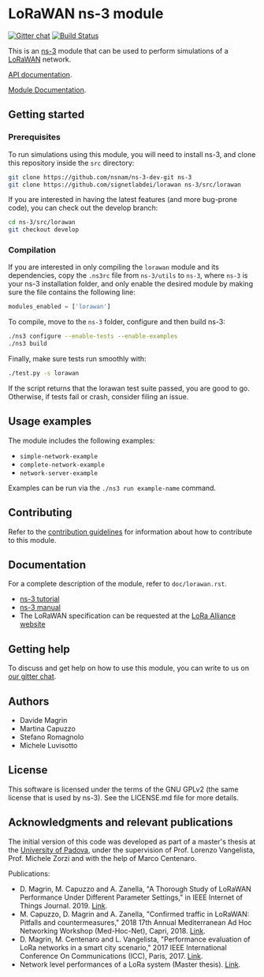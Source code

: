 # LoRaWAN ns-3 module #

[![Gitter chat](https://badges.gitter.im/gitterHQ/gitter.png)](https://gitter.im/ns-3-lorawan)
[![Build Status](https://travis-ci.org/signetlabdei/lorawan.svg?branch=master)](https://travis-ci.org/signetlabdei/lorawan)

This is an [ns-3](https://www.nsnam.org "ns-3 Website") module that can be used
to perform simulations of a [LoRaWAN](http://www.lora-alliance.org/technology
"LoRa Alliance") network.

[API documentation](https://signetlabdei.github.io/lorawan-docs/html/index.html).

[Module Documentation](https://signetlabdei.github.io/lorawan-docs/models/build/html/lorawan.html).

## Getting started ##

### Prerequisites ###

To run simulations using this module, you will need to install ns-3, and clone
this repository inside the `src` directory:

```bash
git clone https://github.com/nsnam/ns-3-dev-git ns-3
git clone https://github.com/signetlabdei/lorawan ns-3/src/lorawan
```

If you are interested in having the latest features (and more bug-prone code),
you can check out the develop branch:

```bash
cd ns-3/src/lorawan
git checkout develop
```

### Compilation ###

If you are interested in only compiling the `lorawan` module and its
dependencies, copy the `.ns3rc` file from `ns-3/utils` to `ns-3`, where `ns-3`
is your ns-3 installation folder, and only enable the desired module by making
sure the file contains the following line:

```python
modules_enabled = ['lorawan']
```

To compile, move to the `ns-3` folder, configure and then build ns-3:

```bash
./ns3 configure --enable-tests --enable-examples
./ns3 build
```

Finally, make sure tests run smoothly with:

```bash
./test.py -s lorawan
```

If the script returns that the lorawan test suite passed, you are good to go.
Otherwise, if tests fail or crash, consider filing an issue.

## Usage examples ##

The module includes the following examples:

- `simple-network-example`
- `complete-network-example`
- `network-server-example`

Examples can be run via the `./ns3 run example-name` command.

## Contributing ##

Refer to the [contribution guidelines](.github/CONTRIBUTING.md) for information
about how to contribute to this module.

## Documentation ##

For a complete description of the module, refer to `doc/lorawan.rst`.

- [ns-3 tutorial](https://www.nsnam.org/docs/tutorial/html "ns-3 Tutorial")
- [ns-3 manual](https://www.nsnam.org/docs/manual/html "ns-3 Manual")
- The LoRaWAN specification can be requested at the [LoRa Alliance
  website](http://www.lora-alliance.org)

## Getting help ##

To discuss and get help on how to use this module, you can write to us on [our
gitter chat](https://gitter.im/ns-3-lorawan "lorawan Gitter chat").

## Authors ##

- Davide Magrin
- Martina Capuzzo
- Stefano Romagnolo
- Michele Luvisotto

## License ##

This software is licensed under the terms of the GNU GPLv2 (the same license
that is used by ns-3). See the LICENSE.md file for more details.

## Acknowledgments and relevant publications ##

The initial version of this code was developed as part of a master's thesis at
the [University of Padova](https://unipd.it "Unipd homepage"), under the
supervision of Prof. Lorenzo Vangelista, Prof. Michele Zorzi and with the help
of Marco Centenaro.

Publications:
- D. Magrin, M. Capuzzo and A. Zanella, "A Thorough Study of LoRaWAN Performance Under Different
  Parameter Settings," in IEEE Internet of Things Journal. 2019.
  [Link](http://ieeexplore.ieee.org/stamp/stamp.jsp?tp=&arnumber=8863372&isnumber=6702522).
- M. Capuzzo, D. Magrin and A. Zanella, "Confirmed traffic in LoRaWAN: Pitfalls
  and countermeasures," 2018 17th Annual Mediterranean Ad Hoc Networking
  Workshop (Med-Hoc-Net), Capri, 2018. [Link](https://ieeexplore.ieee.org/abstract/document/8407095).
- D. Magrin, M. Centenaro and L. Vangelista, "Performance evaluation of LoRa
  networks in a smart city scenario," 2017 IEEE International Conference On
  Communications (ICC), Paris, 2017. [Link](http://ieeexplore.ieee.org/document/7996384/).
- Network level performances of a LoRa system (Master thesis). [Link](http://tesi.cab.unipd.it/53740/1/dissertation.pdf).
